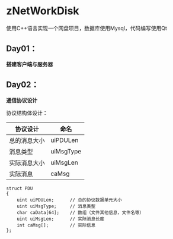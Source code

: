 # zNetWorkDisk

使用C++语言实现一个网盘项目，数据库使用Mysql，代码编写使用Qt

## Day01：

**搭建客户端与服务器**

## Day02：

**通信协议设计**

协议结构体设计：

| 协议设计     | 命名      |
| ------------ | --------- |
| 总的消息大小 | uiPDULen  |
| 消息类型     | uiMsgType |
| 实际消息大小 | uiMsgLen  |
| 实际消息     | caMsg     |

```
struct PDU
{
    uint uiPDULen;      // 总的协议数据单元大小
    uint uiMsgType;     // 消息类型
    char caData[64];    // 数组（文件其他信息，文件名等）
    uint uiMsgLen;      // 实际消息长度
    int caMsg[];        // 实际信息
};
```

